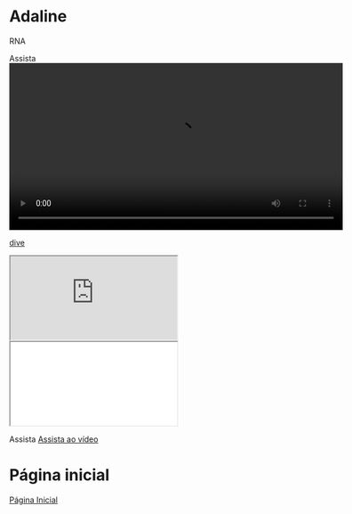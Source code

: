 

# Adaline

RNA

Assista
<video width="600" controls>
    <source src="https://github.com/OliveiraVictor2/Minicurso_RNAs/raw/refs/heads/main/videos/video.mp4" type="video/mp4">
    Seu navegador não suporta a reprodução do vídeo.
</video>

[dive](https://drive.google.com/drive/u/2/folders/1fWs6BaldJWwa51_CsUL2oRJ9WAiPYSY-)

<html>
<body>
<iframe src="https://drive.google.com/drive/u/2/folders/1fWs6BaldJWwa51_CsUL2oRJ9WAiPYSY-" ></iframe>
<iframe allowfullscreen="allowfullscreen" src="your_page_url/preview" ></iframe>
</body>
</html>


Assista
[Assista ao vídeo](https://github.com/OliveiraVictor2/Minicurso_RNAs/raw/refs/heads/main/videos/video.mp4)

# Página inicial
[Página Inicial](../index.md)

